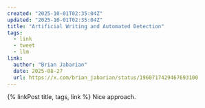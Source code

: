 ```yaml
---
created: "2025-10-01T02:35:04Z"
updated: "2025-10-01T02:35:04Z"
title: "Artificial Writing and Automated Detection"
tags:
  - link
  - tweet
  - llm
link:
  author: "Brian Jabarian"
  date: 2025-08-27
  url: https://x.com/brian_jabarian/status/1960717429467693100
---
```


{% linkPost title, tags, link %} Nice approach.
